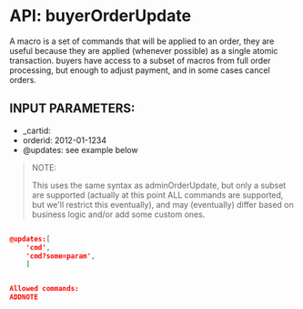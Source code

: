 # API: buyerOrderUpdate



A macro is a set of commands that will be applied to an order, they are useful because they are applied (whenever possible)
as a single atomic transaction. buyers have access to a subset of macros from full order processing, but enough to adjust
payment, and in some cases cancel orders.


## INPUT PARAMETERS: ##
  * _cartid: 
  * orderid: 2012-01-1234
  * @updates: see example below

> NOTE:
> 
> This uses the same syntax as adminOrderUpdate, but only a subset are supported (actually at this point ALL commands are supported, but we'll restrict this eventually), 
> and may (eventually) differ based on business logic and/or add some custom ones. 
> 

```json

@updates:[
	'cmd',
	'cmd?some=param',
	]
```
```json

Allowed commands:
ADDNOTE
```
